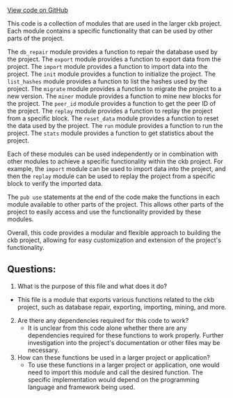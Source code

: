 [View code on GitHub](https://github.com/nervosnetwork/ckb/ckb-bin/src/subcommand/mod.rs)

This code is a collection of modules that are used in the larger ckb project. Each module contains a specific functionality that can be used by other parts of the project. 

The `db_repair` module provides a function to repair the database used by the project. The `export` module provides a function to export data from the project. The `import` module provides a function to import data into the project. The `init` module provides a function to initialize the project. The `list_hashes` module provides a function to list the hashes used by the project. The `migrate` module provides a function to migrate the project to a new version. The `miner` module provides a function to mine new blocks for the project. The `peer_id` module provides a function to get the peer ID of the project. The `replay` module provides a function to replay the project from a specific block. The `reset_data` module provides a function to reset the data used by the project. The `run` module provides a function to run the project. The `stats` module provides a function to get statistics about the project.

Each of these modules can be used independently or in combination with other modules to achieve a specific functionality within the ckb project. For example, the `import` module can be used to import data into the project, and then the `replay` module can be used to replay the project from a specific block to verify the imported data. 

The `pub use` statements at the end of the code make the functions in each module available to other parts of the project. This allows other parts of the project to easily access and use the functionality provided by these modules. 

Overall, this code provides a modular and flexible approach to building the ckb project, allowing for easy customization and extension of the project's functionality.
## Questions: 
 1. What is the purpose of this file and what does it do?
   - This file is a module that exports various functions related to the ckb project, such as database repair, exporting, importing, mining, and more.
2. Are there any dependencies required for this code to work?
   - It is unclear from this code alone whether there are any dependencies required for these functions to work properly. Further investigation into the project's documentation or other files may be necessary.
3. How can these functions be used in a larger project or application?
   - To use these functions in a larger project or application, one would need to import this module and call the desired function. The specific implementation would depend on the programming language and framework being used.